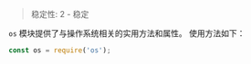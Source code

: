 
<!--introduced_in=v0.10.0-->

> 稳定性: 2 - 稳定

<!-- source_link=lib/os.js -->

`os` 模块提供了与操作系统相关的实用方法和属性。
使用方法如下：

```js
const os = require('os');
```

